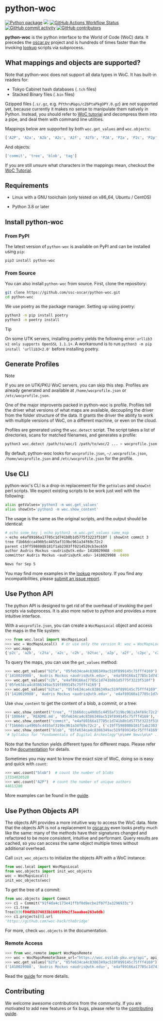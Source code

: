 # python-woc

<a href="https://pypi.org/project/python-woc/"><img alt="Python package" src="https://img.shields.io/pypi/v/python-woc?logo=python&logoColor=ffde57"/></a> <a href="https://codecov.io/gh/ssc-oscar/python-woc" ><img src="https://codecov.io/gh/ssc-oscar/python-woc/graph/badge.svg?token=WW7XM2YYAU"/></a> <a href="https://github.c om/ssc-oscar/python-woc/actions" ><img alt="GitHub Actions Workflow Status" src="https://img.shields.io/github/actions/workflow/status/ssc-oscar/python-woc/test.yml?logo=github"/></a> <a href="https://github.com/ssc-oscar/python-woc/commits"><img alt="GitHub commit activity" src="https://img.shields.io/github/commit-activity/y/ssc-oscar/python-woc?logo=github"/></a> <a href="https://github.com/ssc-oscar/python-woc/contributors"><img alt="GitHub contributors" src="https://img.shields.io/github/contributors-anon/ssc-oscar/python-woc?logo=github&color=%23ffd664"/></a> 

**python-woc** is the python interface to the World of Code (WoC) data.
It precedes the [oscar.py](https://ssc-oscar.github.io/oscar.py) project and is hundreds of times faster than the invoking [lookup](https://github.com/ssc-oscar/lookup) scripts via subprocess.

## What mappings and objects are supported?

Note that python-woc does not support all data types in WoC. It has built-in readers for:

- Tokyo Cabinet hash databases (`.tch` files)
- Stacked Binary files (`.bin` files)

Gzipped files (`.s/.gz`, e.g. `PYthruMaps/c2bPtaPkgOPY.0.gz`) are not supported yet, because currently it makes no sense to manipulate them natively in Python. Instead, you should refer to [WoC tutorial](https://github.com/woc-hack/tutorial?tab=readme-ov-file#activity-3---investigate-the-maps) and decompress them into a pipe, and deal them with command line utilities.

Mappings below are supported by both `woc.get_values` and `woc.objects`:

```python
['A2P', 'A2a', 'A2b', 'A2c', 'A2f', 'A2fb', 'P2A', 'P2a', 'P2c', 'P2p', 'a2A', 'a2P', 'a2b', 'a2c', 'a2f', 'a2p', 'b2P', 'b2c', 'b2f', 'b2fa', 'b2tac', 'bb2cf', 'c2P', 'c2b', 'c2cc', 'c2dat', 'c2f', 'c2fbb', 'c2h', 'c2p', 'c2pc', 'c2r', 'c2ta', 'f2a', 'f2b', 'f2c', 'obb2cf', 'p2P', 'p2a', 'p2c']
```

And objects:

```python
['commit', 'tree', 'blob', 'tag']
```

If you are still unsure what characters in the mappings mean, checkout the [WoC Tutorial](https://github.com/woc-hack/tutorial?tab=readme-ov-file#activity-3---investigate-the-maps).

## Requirements

- Linux with a GNU toolchain (only tested on x86_64, Ubuntu / CentOS)

- Python 3.8 or later

## Install python-woc

### From PyPI

The latest version of `python-woc` is available on PyPI and can be installed using `pip`:

```bash
pip3 install python-woc
```

### From Source

You can also install `python-woc` from source. First, clone the repository:

```bash
git clone https://github.com/ssc-oscar/python-woc.git
cd python-woc
```

We use poetry as the package manager. Setting up using poetry:

```bash
python3 -m pip install poetry
python3 -m poetry install
```

> [!TIP]
> On some UTK servers, installing poetry yields the following error: `urllib3 v2 only supports OpenSSL 1.1.1+`. A workaround is to run `python3 -m pip install 'urllib3<2.0'` before installing poetry.

## Generate Profiles

> [!NOTE]
> If you are on UTK/PKU WoC servers, you can skip this step. Profiles are already generated and available at `/home/wocprofile.json` or `/etc/wocprofile.json`.

One of the major improvents packed in python-woc is profile. Profiles tell the driver what versions of what maps are available, decoupling the driver from the folder structure of the data. It grants the driver the ability to work with multiple versions of WoC, on a different machine, or even on the cloud.

Profiles are generated using the `woc.detect` script. The script takes a list of directories, scans for matched filenames, and generates a profile:

```bash
python3 woc.detect /path/to/woc/1 /path/to/woc/2 ... > wocprofile.json
```

By default, python-woc looks for `wocprofile.json`, `~/.wocprofile.json`, `/home/wocprofile.json` and `/etc/wocprofile.json` for the profile. 

## Use CLI

python-woc's CLI is a drop-in replacement for the `getValues` and `showCnt` perl scripts. We expect existing scripts to be work just well with the following:

```bash
alias getValues='python3 -m woc.get_values'
alias showCnt='python3 -m woc.show_content'
```

The usage is the same as the original scripts, and the output should be identical:

```bash
# echo some_key | echo python3 -m woc.get_values some_map
> echo e4af89166a17785c1d741b8b1d5775f3223f510f | showCnt commit 3
tree f1b66dcca490b5c4455af319bc961a34f69c72c2
parent c19ff598808b181f1ab2383ff0214520cb3ec659
author Audris Mockus <audris@utk.edu> 1410029988 -0400
committer Audris Mockus <audris@utk.edu> 1410029988 -0400

News for Sep 5
```

You may find more examples in the [lookup](https://github.com/ssc-oscar/lookup#ov-readme) repository.
If you find any incompatibilities, please [submit an issue report](https://github.com/ssc-oscar/python-woc/issues/new).

## Use Python API

The python API is designed to get rid of the overhead of invoking the perl scripts via subprocess. It is also more native to python and provides a more intuitive interface.

With a `wocprofile.json`, you can create a `WocMapsLocal` object and access the maps in the file system:

```python
>>> from woc.local import WocMapsLocal
>>> woc = WocMapsLocal()  # or use only the version R: woc = WocMapsLocal(version="R")
>>> woc.maps
{'p2c', 'a2b', 'c2ta', 'a2c', 'c2h', 'b2tac', 'a2p', 'a2f', 'c2pc', 'c2dat', 'b2c', 'P2p', 'P2c', 'c2b', 'f2b', 'b2f', 'c2p', 'P2A', 'b2fa', 'c2f', 'p2P', 'f2a', 'p2a', 'c2cc', 'f2c', 'c2r', 'b2P'}
```

To query the maps, you can use the `get_values` method:

```python
>>> woc.get_values("b2fa", "05fe634ca4c8386349ac519f899145c75fff4169")
('1410029988', 'Audris Mockus <audris@utk.edu>', 'e4af89166a17785c1d741b8b1d5775f3223f510f')
>>> woc.get_values("c2b", "e4af89166a17785c1d741b8b1d5775f3223f510f")
['05fe634ca4c8386349ac519f899145c75fff4169']
>>> woc.get_values("b2tac", "05fe634ca4c8386349ac519f899145c75fff4169")
[('1410029988', 'Audris Mockus <audris@utk.edu>', 'e4af89166a17785c1d741b8b1d5775f3223f510f')]
```

Use `show_content` to get the content of a blob, a commit, or a tree:

```python
>>> woc.show_content("tree", "f1b66dcca490b5c4455af319bc961a34f69c72c2")
[('100644', 'README.md', '05fe634ca4c8386349ac519f899145c75fff4169'), ('100644', 'course.pdf', 'dfcd0359bfb5140b096f69d5fad3c7066f101389')]
>>> woc.show_content("commit", "e4af89166a17785c1d741b8b1d5775f3223f510f")
('f1b66dcca490b5c4455af319bc961a34f69c72c2', ('c19ff598808b181f1ab2383ff0214520cb3ec659',), ('Audris Mockus <audris@utk.edu>', '1410029988', '-0400'), ('Audris Mockus <audris@utk.edu>', '1410029988', '-0400'), 'News for Sep 5')
>>> woc.show_content("blob", "05fe634ca4c8386349ac519f899145c75fff4169")
'# Syllabus for "Fundamentals of Digital Archeology"\n\n## News\n\n* ...'
```

Note that the function yields different types for different maps. Please refer to the [documentation](https://ssc-oscar.github.io/python-woc) for details.

Sometimes you may want to know the exact size of WoC, doing so is easy and quick with `count`:

```python
>>> woc.count("blob")  # count the number of blobs
17334020520
>>> woc.count("A2P")  # count the number of unique authors
44613280
```

More examples can be found in the [guide](https://ssc-oscar.github.io/python-woc/woc.html#guide-local).

## Use Python Objects API

The objects API provides a more intuitive way to access the WoC data. 
Note that the objects API is not a replacement to [oscar.py](https://ssc-oscar.github.io/oscar.py) even looks pretty much like the same: many of the methods have their signatures changed and refactored to be more consistent, intuitive and performant. Query results are cached, so you can access the same object multiple times without additional overhead. 

Call `init_woc_objects` to initialize the objects API with a WoC instance:

```python
from woc.local import WocMapsLocal
from woc.objects import init_woc_objects
woc = WocMapsLocal()
init_woc_objects(woc)
```

To get the tree of a commit:

```python
from woc.objects import Commit
>>> c1 = Commit("91f4da4c173e41ffbf0d9ecbe2f07f3a3296933c")
>>> c1.tree
Tree(836f04d5b374033b1608269e2f3aaabae263a0db)
>>> c1.projects[0].url
'https://github.com/woc-hack/thebridge'
```

For more, check `woc.objects` in the documentation.

### Remote Access

```python
>>> from woc.remote import WocMapsRemote
>>> woc = WocMapsRemote(base_url="https://woc.osslab-pku.org/api", api_key="woc-api-key")
>>> woc.get_values("b2fa", "05fe634ca4c8386349ac519f899145c75fff4169")
('1410029988', 'Audris Mockus <audris@utk.edu>', 'e4af89166a17785c1d741b8b1d5775f3223f510f')
```

Read the [guide](https://ssc-oscar.github.io/python-woc/woc.html#guide-remote) for more details.

## Contributing

We welcome awesome contributions from the community. If you are motivated to add new features or fix bugs, please refer to the [contributing guide](https://ssc-oscar.github.io/python-woc/woc.html#to-contribute).
